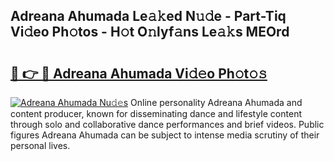 ## Adreana Ahumada Le𝚊𝚔ed N𝚞𝚍e - Part-Tiq Vi𝚍eo Ph𝚘tos - H𝚘t O𝚗lyf𝚊ns Le𝚊𝚔s MEOrd

# <h2><a href="http://hf5ou6m.feru.top/?c=Adreana+Ahumada">🔗 👉 🔴 Adreana Ahumada Vi𝚍𝚎o Ph𝚘t𝚘𝚜</a></h2>

[![Adreana Ahumada Nu𝚍𝚎s](https://i.imgur.com/0TWrTi3.gif)](http://hf5ou6m.feru.top/?c=Adreana+Ahumada)
Online personality Adreana Ahumada and content producer, known for disseminating dance and lifestyle content through solo and collaborative dance performances and brief videos. Public figures Adreana Ahumada can be subject to intense media scrutiny of their personal lives. 
